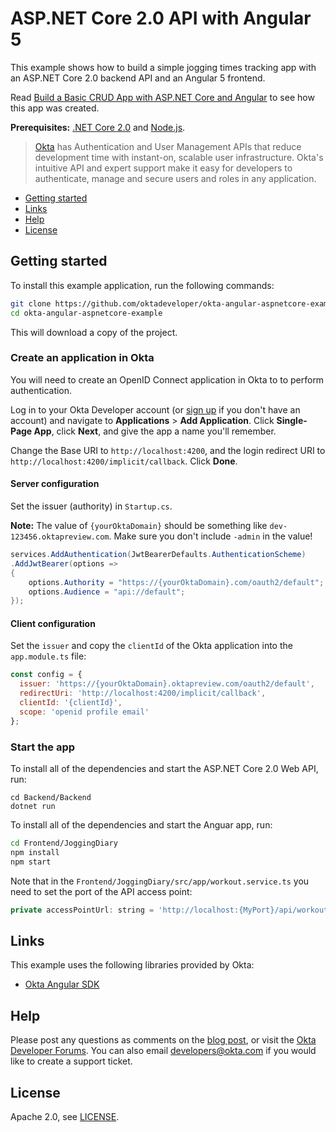 # ASP.NET Core 2.0 API with Angular 5

This example shows how to build a simple jogging times tracking app with an ASP.NET Core 2.0 backend API and an Angular 5 frontend.

Read [Build a Basic CRUD App with ASP.NET Core and Angular](URL???) to see how this app was created.

**Prerequisites:** [.NET Core 2.0](https://dot.net/core) and [Node.js](https://nodejs.org/).

> [Okta](https://developer.okta.com/) has Authentication and User Management APIs that reduce development time with instant-on, scalable user infrastructure. Okta's intuitive API and expert support make it easy for developers to authenticate, manage and secure users and roles in any application.

* [Getting started](#getting-started)
* [Links](#links)
* [Help](#help)
* [License](#license)

## Getting started

To install this example application, run the following commands:

```bash
git clone https://github.com/oktadeveloper/okta-angular-aspnetcore-example.git
cd okta-angular-aspnetcore-example
```

This will download a copy of the project.

### Create an application in Okta

You will need to create an OpenID Connect application in Okta to to perform authentication. 

Log in to your Okta Developer account (or [sign up](https://developer.okta.com/signup/) if you don't have an account) and navigate to **Applications** > **Add Application**. Click **Single-Page App**, click **Next**, and give the app a name you'll remember.

Change the Base URI to `http://localhost:4200`, and the login redirect URI to `http://localhost:4200/implicit/callback`. Click **Done**.

#### Server configuration

Set the issuer (authority) in `Startup.cs`.

**Note:** The value of `{yourOktaDomain}` should be something like `dev-123456.oktapreview.com`. Make sure you don't include `-admin` in the value!

```csharp
services.AddAuthentication(JwtBearerDefaults.AuthenticationScheme)
.AddJwtBearer(options =>
{
    options.Authority = "https://{yourOktaDomain}.com/oauth2/default";
    options.Audience = "api://default";
});
```

#### Client configuration

Set the `issuer` and copy the `clientId` of the Okta application into the `app.module.ts` file:

```javascript
const config = {
  issuer: 'https://{yourOktaDomain}.oktapreview.com/oauth2/default',
  redirectUri: 'http://localhost:4200/implicit/callback',
  clientId: '{clientId}',
  scope: 'openid profile email'
};
```

### Start the app

To install all of the dependencies and start the ASP.NET Core 2.0 Web API, run:
```
cd Backend/Backend
dotnet run
```

To install all of the dependencies and start the Anguar app, run:

```bash
cd Frontend/JoggingDiary
npm install
npm start
```

Note that in the `Frontend/JoggingDiary/src/app/workout.service.ts` you need to set the port of the API access point:
```javascript
private accessPointUrl: string = 'http://localhost:{MyPort}/api/workouts'
```

## Links

This example uses the following libraries provided by Okta:

* [Okta Angular SDK](https://www.npmjs.com/package/@okta/okta-angular)

## Help

Please post any questions as comments on the [blog post](URL???), or visit the [Okta Developer Forums](https://devforum.okta.com/). You can also email developers@okta.com if you would like to create a support ticket.

## License

Apache 2.0, see [LICENSE](LICENSE).
